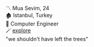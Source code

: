 〽️ Mua Sevim, 24  
🏚️ Istanbul, Turkey  
🔧 Computer Engineer  
🪄 [explore](https://muasevim.github.io/)  
"we shouldn't have left the trees"
